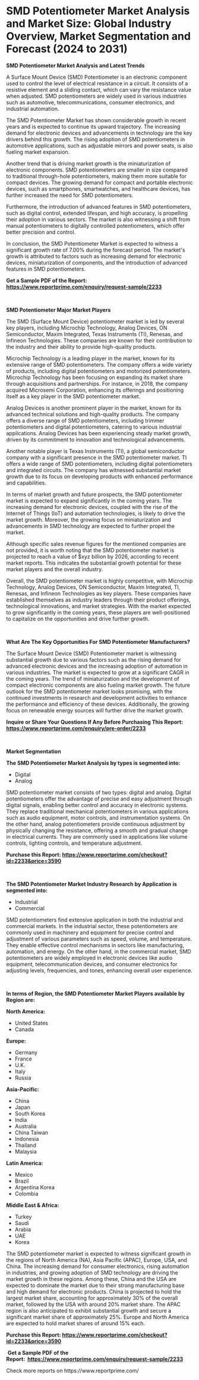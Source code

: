 <p><h1>SMD Potentiometer Market Analysis and Market Size: Global Industry Overview, Market Segmentation and Forecast (2024 to 2031)</h1></p><p><strong>SMD Potentiometer Market Analysis and Latest Trends</strong></p>
<p><p>A Surface Mount Device (SMD) Potentiometer is an electronic component used to control the level of electrical resistance in a circuit. It consists of a resistive element and a sliding contact, which can vary the resistance value when adjusted. SMD potentiometers are widely used in various industries such as automotive, telecommunications, consumer electronics, and industrial automation.</p><p>The SMD Potentiometer Market has shown considerable growth in recent years and is expected to continue its upward trajectory. The increasing demand for electronic devices and advancements in technology are the key drivers behind this growth. The rising adoption of SMD potentiometers in automotive applications, such as adjustable mirrors and power seats, is also fueling market expansion.</p><p>Another trend that is driving market growth is the miniaturization of electronic components. SMD potentiometers are smaller in size compared to traditional through-hole potentiometers, making them more suitable for compact devices. The growing demand for compact and portable electronic devices, such as smartphones, smartwatches, and healthcare devices, has further increased the need for SMD potentiometers.</p><p>Furthermore, the introduction of advanced features in SMD potentiometers, such as digital control, extended lifespan, and high accuracy, is propelling their adoption in various sectors. The market is also witnessing a shift from manual potentiometers to digitally controlled potentiometers, which offer better precision and control.</p><p>In conclusion, the SMD Potentiometer Market is expected to witness a significant growth rate of 7.00% during the forecast period. The market's growth is attributed to factors such as increasing demand for electronic devices, miniaturization of components, and the introduction of advanced features in SMD potentiometers.</p></p>
<p><strong>Get a Sample PDF of the Report:&nbsp; <a href="https://www.reportprime.com/enquiry/request-sample/2233">https://www.reportprime.com/enquiry/request-sample/2233</a></strong></p>
<p>&nbsp;</p>
<p><strong>SMD Potentiometer Major Market Players</strong></p>
<p><p>The SMD (Surface Mount Device) potentiometer market is led by several key players, including Microchip Technology, Analog Devices, ON Semiconductor, Maxim Integrated, Texas Instruments (TI), Renesas, and Infineon Technologies. These companies are known for their contribution to the industry and their ability to provide high-quality products.</p><p>Microchip Technology is a leading player in the market, known for its extensive range of SMD potentiometers. The company offers a wide variety of products, including digital potentiometers and motorized potentiometers. Microchip Technology has been focusing on expanding its market share through acquisitions and partnerships. For instance, in 2018, the company acquired Microsemi Corporation, enhancing its offerings and positioning itself as a key player in the SMD potentiometer market.</p><p>Analog Devices is another prominent player in the market, known for its advanced technical solutions and high-quality products. The company offers a diverse range of SMD potentiometers, including trimmer potentiometers and digital potentiometers, catering to various industrial applications. Analog Devices has been experiencing steady market growth, driven by its commitment to innovation and technological advancements.</p><p>Another notable player is Texas Instruments (TI), a global semiconductor company with a significant presence in the SMD potentiometer market. TI offers a wide range of SMD potentiometers, including digital potentiometers and integrated circuits. The company has witnessed substantial market growth due to its focus on developing products with enhanced performance and capabilities.</p><p>In terms of market growth and future prospects, the SMD potentiometer market is expected to expand significantly in the coming years. The increasing demand for electronic devices, coupled with the rise of the Internet of Things (IoT) and automation technologies, is likely to drive the market growth. Moreover, the growing focus on miniaturization and advancements in SMD technology are expected to further propel the market.</p><p>Although specific sales revenue figures for the mentioned companies are not provided, it is worth noting that the SMD potentiometer market is projected to reach a value of $xyz billion by 2026, according to recent market reports. This indicates the substantial growth potential for these market players and the overall industry.</p><p>Overall, the SMD potentiometer market is highly competitive, with Microchip Technology, Analog Devices, ON Semiconductor, Maxim Integrated, TI, Renesas, and Infineon Technologies as key players. These companies have established themselves as industry leaders through their product offerings, technological innovations, and market strategies. With the market expected to grow significantly in the coming years, these players are well-positioned to capitalize on the opportunities and drive further growth.</p></p>
<p>&nbsp;</p>
<p><strong>What Are The Key Opportunities For SMD Potentiometer Manufacturers?</strong></p>
<p><p>The Surface Mount Device (SMD) Potentiometer market is witnessing substantial growth due to various factors such as the rising demand for advanced electronic devices and the increasing adoption of automation in various industries. The market is expected to grow at a significant CAGR in the coming years. The trend of miniaturization and the development of compact electronic components are also fueling market growth. The future outlook for the SMD potentiometer market looks promising, with the continued investments in research and development activities to enhance the performance and efficiency of these devices. Additionally, the growing focus on renewable energy sources will further drive the market growth.</p></p>
<p><strong>Inquire or Share Your Questions If Any Before Purchasing This Report: <a href="https://www.reportprime.com/enquiry/pre-order/2233">https://www.reportprime.com/enquiry/pre-order/2233</a></strong></p>
<p>&nbsp;</p>
<p><strong>Market Segmentation</strong></p>
<p><strong>The SMD Potentiometer Market Analysis by types is segmented into:</strong></p>
<p><ul><li>Digital</li><li>Analog</li></ul></p>
<p><p>SMD potentiometer market consists of two types: digital and analog. Digital potentiometers offer the advantage of precise and easy adjustment through digital signals, enabling better control and accuracy in electronic systems. They replace traditional mechanical potentiometers in various applications such as audio equipment, motor controls, and instrumentation systems. On the other hand, analog potentiometers provide continuous adjustment by physically changing the resistance, offering a smooth and gradual change in electrical currents. They are commonly used in applications like volume controls, lighting controls, and temperature adjustment.</p></p>
<p><strong>Purchase this Report:&nbsp;<a href="https://www.reportprime.com/checkout?id=2233&price=3590">https://www.reportprime.com/checkout?id=2233&price=3590</a></strong></p>
<p>&nbsp;</p>
<p><strong>The SMD Potentiometer Market Industry Research by Application is segmented into:</strong></p>
<p><ul><li>Industrial</li><li>Commercial</li></ul></p>
<p><p>SMD potentiometers find extensive application in both the industrial and commercial markets. In the industrial sector, these potentiometers are commonly used in machinery and equipment for precise control and adjustment of various parameters such as speed, volume, and temperature. They enable effective control mechanisms in sectors like manufacturing, automation, and energy. On the other hand, in the commercial market, SMD potentiometers are widely employed in electronic devices like audio equipment, telecommunication devices, and consumer electronics for adjusting levels, frequencies, and tones, enhancing overall user experience.</p></p>
<p>&nbsp;</p>
<p><strong>In terms of Region, the SMD Potentiometer Market Players available by Region are:</strong></p>
<p>
    <p> <strong> North America: </strong>
        <ul>
            <li>United States</li>
            <li>Canada</li>
        </ul>
        </p> 
    <p> <strong> Europe: </strong>
        <ul>
            <li>Germany</li>
            <li>France</li>
            <li>U.K.</li>
            <li>Italy</li>
            <li>Russia</li>
        </ul>
        </p> 
    <p> <strong> Asia-Pacific: </strong>
        <ul>
            <li>China</li>
            <li>Japan</li>
            <li>South Korea</li>
            <li>India</li>
            <li>Australia</li>
            <li>China Taiwan</li>
            <li>Indonesia</li>
            <li>Thailand</li>
            <li>Malaysia</li>
        </ul>
        </p> 
    <p> <strong> Latin America: </strong>
        <ul>
            <li>Mexico</li>
            <li>Brazil</li>
            <li>Argentina Korea</li>
            <li>Colombia</li>
        </ul>
        </p> 
    <p> <strong> Middle East & Africa: </strong>
        <ul>
            <li>Turkey</li>
            <li>Saudi</li>
            <li>Arabia</li>
            <li>UAE</li>
            <li>Korea</li>
        </ul>
    </p>
    </p>
<p><p>The SMD potentiometer market is expected to witness significant growth in the regions of North America (NA), Asia Pacific (APAC), Europe, USA, and China. The increasing demand for consumer electronics, rising automation in industries, and growing adoption of SMD technology are driving the market growth in these regions. Among these, China and the USA are expected to dominate the market due to their strong manufacturing base and high demand for electronic products. China is projected to hold the largest market share, accounting for approximately 30% of the overall market, followed by the USA with around 20% market share. The APAC region is also anticipated to exhibit substantial growth and secure a significant market share of approximately 25%. Europe and North America are expected to hold market shares of around 15% each.</p></p>
<p><strong>Purchase this Report: <a href="https://www.reportprime.com/checkout?id=2233&price=3590">https://www.reportprime.com/checkout?id=2233&price=3590</a></strong></p>
<p>&nbsp;<strong>Get a Sample PDF of the Report:&nbsp;&nbsp;<a href="https://www.reportprime.com/enquiry/request-sample/2233">https://www.reportprime.com/enquiry/request-sample/2233</a></strong></p>
<p><strong></strong></p>
<p>Check more reports on https://www.reportprime.com/</p>